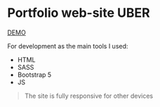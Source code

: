 # Portfolio web-site UBER

[DEMO](https://github.com/IuliiaVerevkina/portfolio-uber-site/new/master?readme=1)

For development as the main tools I used:
* HTML
* SASS
* Bootstrap 5
* JS
> The site is fully responsive for other devices
